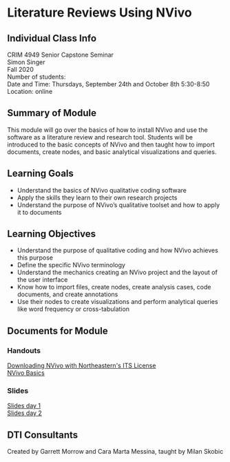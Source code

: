 # Literature Reviews Using NVivo

## Individual Class Info
CRIM 4949 Senior Capstone Seminar
<br>
Simon Singer
<br>
Fall 2020
<br>
Number of students:
<br>
Date and Time: Thursdays, September 24th and October 8th 5:30-8:50
<br>
Location: online
<br>

## Summary of Module
This module will go over the basics of how to install NVivo and use the software as a literature review and research tool. Students will be introduced to the basic concepts of NVivo and then taught how to import documents, create nodes, and basic analytical visualizations and queries.

## Learning Goals
- Understand the basics of NVivo qualitative coding software
- Apply the skills they learn to their own research projects
- Understand the purpose of NVivo’s qualitative toolset and how to apply it to documents

## Learning Objectives
- Understand the purpose of qualitative coding and how NVivo achieves this purpose
- Define the specific NVivo terminology
- Understand the mechanics creating an NVivo project and the layout of the user interface
- Know how to import files, create nodes, create analysis cases, code documents, and create annotations
- Use their nodes to create visualizations and perform analytical queries like word frequency or cross-tabulation


## Documents for Module

### Handouts

[Downloading NVivo with Northeastern's ITS License](https://github.com/NULabNortheastern/digitalassignmentshowcase/blob/master/coding_qualitative/fa20-singer-crim6200-nvivo/handout-installingNVivo.pdf)
<br>
[NVivo Basics](https://github.com/NULabNortheastern/digitalassignmentshowcase/blob/master/coding_qualitative/fa20-singer-crim6200-nvivo/handout-UsingNVivoBasics.pdf)

### Slides

[Slides day 1](https://github.com/NULabNortheastern/digitalassignmentshowcase/blob/master/coding_qualitative/fa20-singer-crim6200-nvivo/slides-day1.pdf)<br>
[Slides day 2](https://github.com/NULabNortheastern/digitalassignmentshowcase/blob/master/coding_qualitative/fa20-singer-crim6200-nvivo/slides-day2.pdf)<br>

## DTI Consultants
Created by Garrett Morrow and Cara Marta Messina, taught by Milan Skobic
